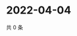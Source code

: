 # 2022-04-04

共 0 条

<!-- BEGIN WEIBO -->
<!-- 最后更新时间 Mon Apr 04 2022 04:16:32 GMT+0800 (China Standard Time) -->

<!-- END WEIBO -->
